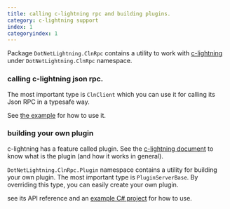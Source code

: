 ```yaml
---
title: calling c-lightning rpc and building plugins.
category: c-lightning support
index: 1
categoryindex: 1
---
```


Package `DotNetLightning.ClnRpc` contains a utility to work with [c-lightning](https://github.com/ElementsProject/lightning)
under `DotNetLightning.ClnRpc` namespace.

### calling c-lightning json rpc.

The most important type is `ClnClient` which you can use it for calling its Json RPC in a typesafe way.

See [the example](../examples/cln_rpc_example.fsx) for how to use it.

### building your own plugin

c-lightning has a feature called plugin.
See the [c-lightning document](https://github.com/ElementsProject/lightning/blob/master/doc/PLUGINS.md)
to know what is the plugin (and how it works in general).

`DotNetLightning.ClnRpc.Plugin` namespace contains a utility for building your own plugin.
The most important type is `PluginServerBase`.
By overriding this type, you can easily create your own plugin.

see its API reference and an [example C# project](https://github.com/joemphilips/DotNetLightning/tree/master/examples/HelloWorldPlugin) for how to use.
